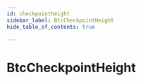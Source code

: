 ```yaml
---
id: checkpointheight
sidebar_label: BtcCheckpointHeight
hide_table_of_contents: true

---
```


# BtcCheckpointHeight